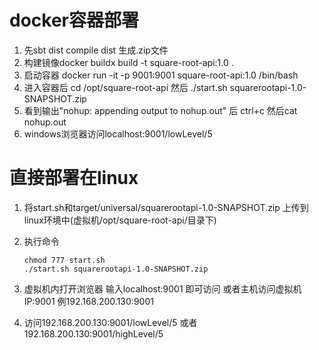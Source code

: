 # docker容器部署

1. 先sbt dist compile dist 生成.zip文件
2. 构建镜像docker buildx build -t square-root-api:1.0 .
3. 启动容器 docker run -it -p 9001:9001 square-root-api:1.0 /bin/bash
4. 进入容器后 cd /opt/square-root-api  然后 ./start.sh squarerootapi-1.0-SNAPSHOT.zip
5. 看到输出"nohup: appending output to nohup.out" 后 ctrl+c  然后cat nohup.out
6. windows浏览器访问localhost:9001/lowLevel/5

# 直接部署在linux

1. 将start.sh和target/universal/squarerootapi-1.0-SNAPSHOT.zip 上传到linux环境中(虚拟机/opt/square-root-api/目录下)

2. 执行命令

   ```
   chmod 777 start.sh 
   ./start.sh squarerootapi-1.0-SNAPSHOT.zip
   ```

3. 虚拟机内打开浏览器 输入localhost:9001 即可访问 或者主机访问虚拟机IP:9001 例192.168.200.130:9001
4. 访问192.168.200.130:9001/lowLevel/5  或者192.168.200.130:9001/highLevel/5